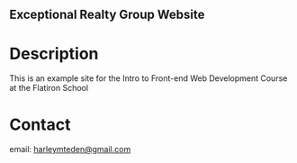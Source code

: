 Exceptional Realty Group Website
---

# Description

This is an example site for the Intro to Front-end Web Development Course at the Flatiron School

# Contact

email: harleymteden@gmail.com

